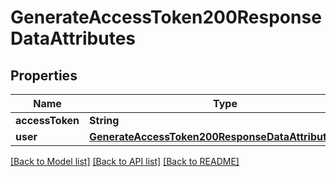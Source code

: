 # GenerateAccessToken200ResponseDataAttributes

## Properties
Name | Type | Description | Notes
------------ | ------------- | ------------- | -------------
**accessToken** | **String** |  | [optional] 
**user** | [**GenerateAccessToken200ResponseDataAttributesUser**](GenerateAccessToken200ResponseDataAttributesUser.md) |  | [optional] 

[[Back to Model list]](../README.md#documentation-for-models) [[Back to API list]](../README.md#documentation-for-api-endpoints) [[Back to README]](../README.md)


